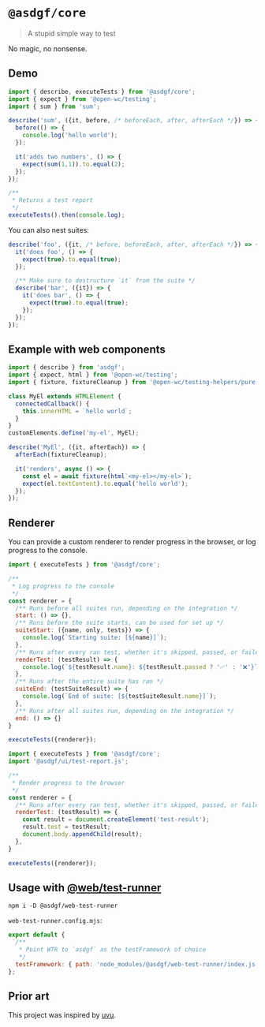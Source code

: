 # `@asdgf/core`

> A stupid simple way to test

No magic, no nonsense.

## Demo

```js
import { describe, executeTests } from '@asdgf/core';
import { expect } from '@open-wc/testing';
import { sum } from 'sum';

describe('sum', ({it, before, /* beforeEach, after, afterEach */}) => {
  before(() => {
    console.log('hello world');
  });

  it('adds two numbers', () => {
    expect(sum(1,1)).to.equal(2);
  });
});

/**
 * Returns a test report
 */
executeTests().then(console.log);
```

You can also nest suites:
```js
describe('foo', ({it, /* before, beforeEach, after, afterEach */}) => {
  it('does foo', () => {
    expect(true).to.equal(true);
  });

  /** Make sure to destructure `it` from the suite */
  describe('bar', ({it}) => {
    it('does bar', () => {
      expect(true).to.equal(true);
    });
  });
});
```

## Example with web components

```js
import { describe } from 'asdgf';
import { expect, html } from '@open-wc/testing';
import { fixture, fixtureCleanup } from '@open-wc/testing-helpers/pure';

class MyEl extends HTMLElement {
  connectedCallback() {
    this.innerHTML = `hello world`;
  }
}
customElements.define('my-el', MyEl);

describe('MyEl', ({it, afterEach}) => {
  afterEach(fixtureCleanup);

  it('renders', async () => {
    const el = await fixture(html`<my-el></my-el>`);
    expect(el.textContent).to.equal('hello world');
  });
});
```

## Renderer

You can provide a custom renderer to render progress in the browser, or log progress to the console.

```js
import { executeTests } from '@asdgf/core';

/**
 * Log progress to the console
 */
const renderer = {
  /** Runs before all suites run, depending on the integration */
  start: () => {},
  /** Runs before the suite starts, can be used for set up */
  suiteStart: ({name, only, tests}) => {
    console.log(`Starting suite: [${name}]`);
  },
  /** Runs after every ran test, whether it's skipped, passed, or failed */
  renderTest: (testResult) => {
    console.log(`${testResult.name}: ${testResult.passed ? '✅' : '❌'}`);
  },
  /** Runs after the entire suite has ran */
  suiteEnd: (testSuiteResult) => {
    console.log(`End of suite: [${testSuiteResult.name}]`);
  },
  /** Runs after all suites run, depending on the integration */
  end: () => {}
}

executeTests({renderer});
```

```js
import { executeTests } from '@asdgf/core';
import '@asdgf/ui/test-report.js';

/**
 * Render progress to the browser
 */
const renderer = {
  /** Runs after every ran test, whether it's skipped, passed, or failed */
  renderTest: (testResult) => {
    const result = document.createElement('test-result');
    result.test = testResult;
    document.body.appendChild(result);
  },
}

executeTests({renderer});
```

## Usage with [@web/test-runner](https://www.npmjs.com/package/@web/test-runner)

```
npm i -D @asdgf/web-test-runner
```

`web-test-runner.config.mjs`:
```js
export default {
  /** 
   * Point WTR to `asdgf` as the testFramework of choice 
   */
  testFramework: { path: 'node_modules/@asdgf/web-test-runner/index.js' },
};
```

## Prior art
This project was inspired by [uvu](https://github.com/lukeed/uvu). 